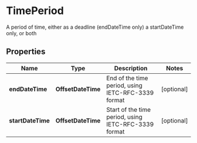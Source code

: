 

# TimePeriod

A period of time, either as a deadline (endDateTime only) a startDateTime only, or both
## Properties

Name | Type | Description | Notes
------------ | ------------- | ------------- | -------------
**endDateTime** | **OffsetDateTime** | End of the time period, using IETC-RFC-3339 format |  [optional]
**startDateTime** | **OffsetDateTime** | Start of the time period, using IETC-RFC-3339 format |  [optional]



